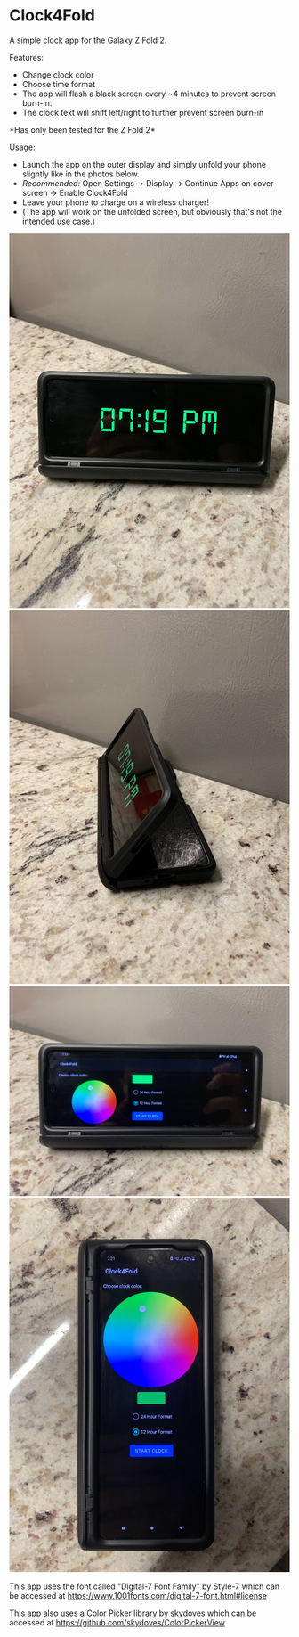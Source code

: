 # Clock4Fold

A simple clock app for the Galaxy Z Fold 2.

Features:
- Change clock color
- Choose time format
- The app will flash a black screen every ~4 minutes to prevent screen burn-in.
- The clock text will shift left/right to further prevent screen burn-in

\*Has only been tested for the Z Fold 2*

Usage:
- Launch the app on the outer display and simply unfold your phone slightly like in the photos below.
- *Recommended:* Open Settings -> Display -> Continue Apps on cover screen -> Enable Clock4Fold
- Leave your phone to charge on a wireless charger!
- (The app will work on the unfolded screen, but obviously that's not the intended use case.)

![](photos/IMG_4322.jpg)
![](photos/IMG_4323.jpg)
![](photos/IMG_4324.jpg)
![](photos/IMG_4328.jpg)

This app uses the font called "Digital-7 Font Family" by Style-7 which can be accessed at https://www.1001fonts.com/digital-7-font.html#license

This app also uses a Color Picker library by skydoves which can be accessed at https://github.com/skydoves/ColorPickerView
